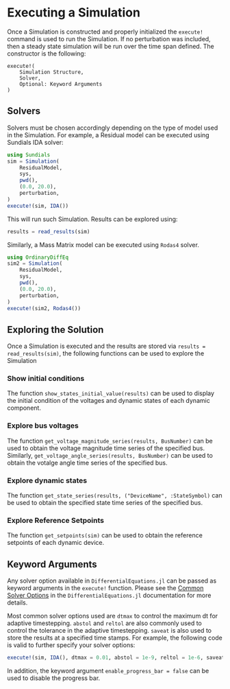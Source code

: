 # Executing a Simulation

Once a Simulation is constructed and properly initialized the `execute!` command is used to run the Simulation. If no perturbation was included, then a steady state simulation will be run over the time span defined. The constructor is the following:

```raw
execute!(
    Simulation Structure,
    Solver,
    Optional: Keyword Arguments
)
```

## Solvers

Solvers must be chosen accordingly depending on the type of model used in the Simulation. For example, a Residual model can be executed using Sundials IDA solver:

```julia
using Sundials
sim = Simulation(
    ResidualModel,
    sys,
    pwd(),
    (0.0, 20.0),
    perturbation,
)
execute!(sim, IDA())
```

This will run such Simulation. Results can be explored using:
```julia
results = read_results(sim)
```

Similarly, a Mass Matrix model can be executed using `Rodas4` solver.

```julia
using OrdinaryDiffEq
sim2 = Simulation(
    ResidualModel,
    sys,
    pwd(),
    (0.0, 20.0),
    perturbation,
)
execute!(sim2, Rodas4())
```

## Exploring the Solution

Once a Simulation is executed and the results are stored via `results = read_results(sim)`, the following functions can be used to explore the Simulation

### Show initial conditions

The function `show_states_initial_value(results)` can be used to display the initial condition of the voltages and dynamic states of each dynamic component.

### Explore bus voltages

The function `get_voltage_magnitude_series(results, BusNumber)` can be used to obtain the voltage magnitude time series of the specified bus. Similarly, `get_voltage_angle_series(results, BusNumber)` can be used to obtain the votalge angle time series of the specified bus.

### Explore dynamic states

The function `get_state_series(results, ("DeviceName", :StateSymbol)` can be used to obtain the specified state time series of the specified bus.

### Explore Reference Setpoints

The function `get_setpoints(sim)` can be used to obtain the reference setpoints of each dynamic device.


## Keyword Arguments

Any solver option available in `DifferentialEquations.jl` can be passed as keyword arguments in the `execute!` function. Please see the [Common Solver Options](https://diffeq.sciml.ai/stable/basics/common_solver_opts/) in the `DifferentialEquations.jl` documentation for more details.

Most common solver options used are `dtmax` to control the maximum dt for adaptive timestepping. `abstol` and `reltol` are also commonly used to control the tolerance in the adaptive timestepping. `saveat` is also used to store the results at a specified time stamps. For example, the following code is valid to further specify your solver options:

```julia
execute!(sim, IDA(), dtmax = 0.01, abstol = 1e-9, reltol = 1e-6, saveat = 0.01)
```

In addition, the keyword argument `enable_progress_bar = false` can be used to disable the progress bar.